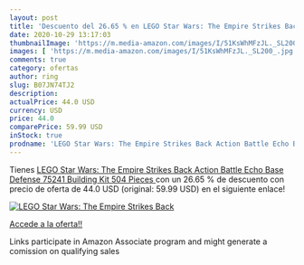 ```yaml
---
layout: post
title: 'Descuento del 26.65 % en LEGO Star Wars: The Empire Strikes Back '
date: 2020-10-29 13:17:03
thumbnailImage: 'https://m.media-amazon.com/images/I/51KsWhMFzJL._SL200_.jpg'
images: [ 'https://m.media-amazon.com/images/I/51KsWhMFzJL._SL200_.jpg' ]
comments: true
category: ofertas
author: ring
slug: B07JN74TJ2
description:
actualPrice: 44.0 USD
currency: USD
price: 44.0
comparePrice: 59.99 USD
inStock: true
prodname: 'LEGO Star Wars: The Empire Strikes Back Action Battle Echo Base Defense 75241 Building Kit  504 Pieces '
---
```


Tienes [LEGO Star Wars: The Empire Strikes Back Action Battle Echo Base Defense 75241 Building Kit  504 Pieces ](https://www.amazon.com/dp/B07JN74TJ2/?tag=tolees-20) con un 26.65 % de descuento con precio de oferta de 44.0 USD (original: 59.99 USD) en el siguiente enlace!

[![LEGO Star Wars: The Empire Strikes Back ](https://m.media-amazon.com/images/I/51KsWhMFzJL._SL200_.jpg)](https://www.amazon.com/dp/B07JN74TJ2/?tag=tolees-20)

[Accede a la oferta!!](https://www.amazon.com/dp/B07JN74TJ2/?tag=tolees-20)

Links participate in Amazon Associate program and might generate a comission on qualifying sales


